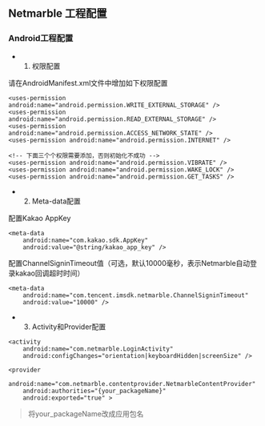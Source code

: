 ## Netmarble 工程配置

### Android工程配置

* 1. 权限配置

请在AndroidManifest.xml文件中增加如下权限配置
```
<uses-permission android:name="android.permission.WRITE_EXTERNAL_STORAGE" />
<uses-permission android:name="android.permission.READ_EXTERNAL_STORAGE" />
<uses-permission android:name="android.permission.ACCESS_NETWORK_STATE" />
<uses-permission android:name="android.permission.INTERNET" />

<!-- 下面三个个权限需要添加，否则初始化不成功 -->
<uses-permission android:name="android.permission.VIBRATE" />
<uses-permission android:name="android.permission.WAKE_LOCK" />
<uses-permission android:name="android.permission.GET_TASKS" />
```
* 2. Meta-data配置

配置Kakao AppKey
```
<meta-data    
    android:name="com.kakao.sdk.AppKey"    
    android:value="@string/kakao_app_key" />
```

配置ChannelSigninTimeout值（可选，默认10000毫秒，表示Netmarble自动登录kakao回调超时时间）
```
<meta-data 
    android:name="com.tencent.imsdk.netmarble.ChannelSigninTimeout"    
    android:value="10000" />
```

* 3. Activity和Provider配置

```
<activity
    android:name="com.netmarble.LoginActivity"
    android:configChanges="orientation|keyboardHidden|screenSize" />

<provider    
    android:name="com.netmarble.contentprovider.NetmarbleContentProvider"    
    android:authorities="{your_packageName}"     
    android:exported="true" >
```
> 将your_packageName改成应用包名
